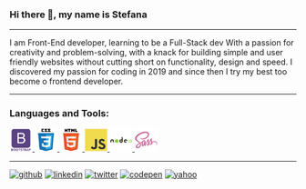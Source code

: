 ### Hi there 👋, my name is Stefana
<hr>
I am Front-End developer, learning to be a Full-Stack dev
With a passion for creativity and problem-solving, with a knack for building simple and user friendly websites without cutting short on functionality, design and speed. I discovered my passion for coding in 2019 and since then I try my best too become o frontend developer.
<hr>
<h3 align="left">Languages and Tools:</h3>
<p align="left"> <a href="https://getbootstrap.com" target="_blank"> <img src="https://raw.githubusercontent.com/devicons/devicon/master/icons/bootstrap/bootstrap-plain-wordmark.svg" alt="bootstrap" width="40" height="40"/> </a> <a href="https://www.w3schools.com/css/" target="_blank"> <img src="https://raw.githubusercontent.com/devicons/devicon/master/icons/css3/css3-original-wordmark.svg" alt="css3" width="40" height="40"/> </a> <a href="https://www.w3.org/html/" target="_blank"> <img src="https://raw.githubusercontent.com/devicons/devicon/master/icons/html5/html5-original-wordmark.svg" alt="html5" width="40" height="40"/> </a> <a href="https://developer.mozilla.org/en-US/docs/Web/JavaScript" target="_blank"> <img src="https://raw.githubusercontent.com/devicons/devicon/master/icons/javascript/javascript-original.svg" alt="javascript" width="40" height="40"/> </a> <a href="https://nodejs.org" target="_blank"> <img src="https://raw.githubusercontent.com/devicons/devicon/master/icons/nodejs/nodejs-original-wordmark.svg" alt="nodejs" width="40" height="40"/> </a> <a href="https://sass-lang.com" target="_blank"> <img src="https://raw.githubusercontent.com/devicons/devicon/master/icons/sass/sass-original.svg" alt="sass" width="40" height="40"/> </a> </p>
<hr>

[<img src='https://cdn.jsdelivr.net/npm/simple-icons@3.0.1/icons/github.svg' alt='github' height='40' >](https://github.com/https://github.com/Stefanacef)  [<img src='https://cdn.jsdelivr.net/npm/simple-icons@3.0.1/icons/linkedin.svg' alt='linkedin' height='40' backgoundColor='blue'>](https://www.linkedin.com/in/https://www.linkedin.com/in/%C8%99tefana-maria-f%C4%83rca%C8%99u-85a1551b9//)  [<img src='https://cdn.jsdelivr.net/npm/simple-icons@3.0.1/icons/twitter.svg' alt='twitter' height='40'>](https://twitter.com/https://twitter.com/Stefana37225956)  [<img src='https://cdn.jsdelivr.net/npm/simple-icons@3.0.1/icons/codepen.svg' alt='codepen' height='40'>](https://codepen.io/https://codepen.io/StefanaMariaF)  [<img src='https://cdn.jsdelivr.net/npm/simple-icons@3.0.1/icons/yahoo.svg' alt='yahoo' height='40'>](farcasus@yahoo.com)  


